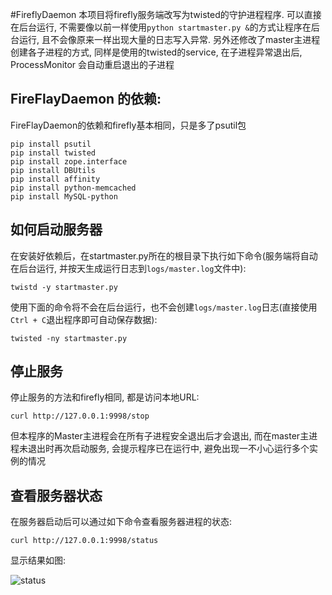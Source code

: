 #FireflyDaemon
本项目将firefly服务端改写为twisted的守护进程程序. 可以直接在后台运行, 不需要像以前一样使用`python startmaster.py &`的方式让程序在后台运行, 且不会像原来一样出现大量的日志写入异常. 另外还修改了master主进程创建各子进程的方式, 同样是使用的twisted的service, 在子进程异常退出后, ProcessMonitor 会自动重启退出的子进程

## FireFlayDaemon 的依赖:
FireFlayDaemon的依赖和firefly基本相同，只是多了psutil包
```
pip install psutil
pip install twisted
pip install zope.interface
pip install DBUtils
pip install affinity
pip install python-memcached
pip install MySQL-python
```

## 如何启动服务器
在安装好依赖后，在startmaster.py所在的根目录下执行如下命令(服务端将自动在后台运行, 并按天生成运行日志到`logs/master.log`文件中):
```
twistd -y startmaster.py
```
使用下面的命令将不会在后台运行，也不会创建`logs/master.log`日志(直接使用`Ctrl + C`退出程序即可自动保存数据):
```
twisted -ny startmaster.py
```

## 停止服务
停止服务的方法和firefly相同, 都是访问本地URL:
```
curl http://127.0.0.1:9998/stop
```
但本程序的Master主进程会在所有子进程安全退出后才会退出, 而在master主进程未退出时再次启动服务, 会提示程序已在运行中, 避免出现一不小心运行多个实例的情况

## 查看服务器状态
在服务器启动后可以通过如下命令查看服务器进程的状态:
```
curl http://127.0.0.1:9998/status
```

显示结果如图:

![status](https://git.oschina.net/cbwfree/FireflyDaemon/raw/master/demo/status.png)